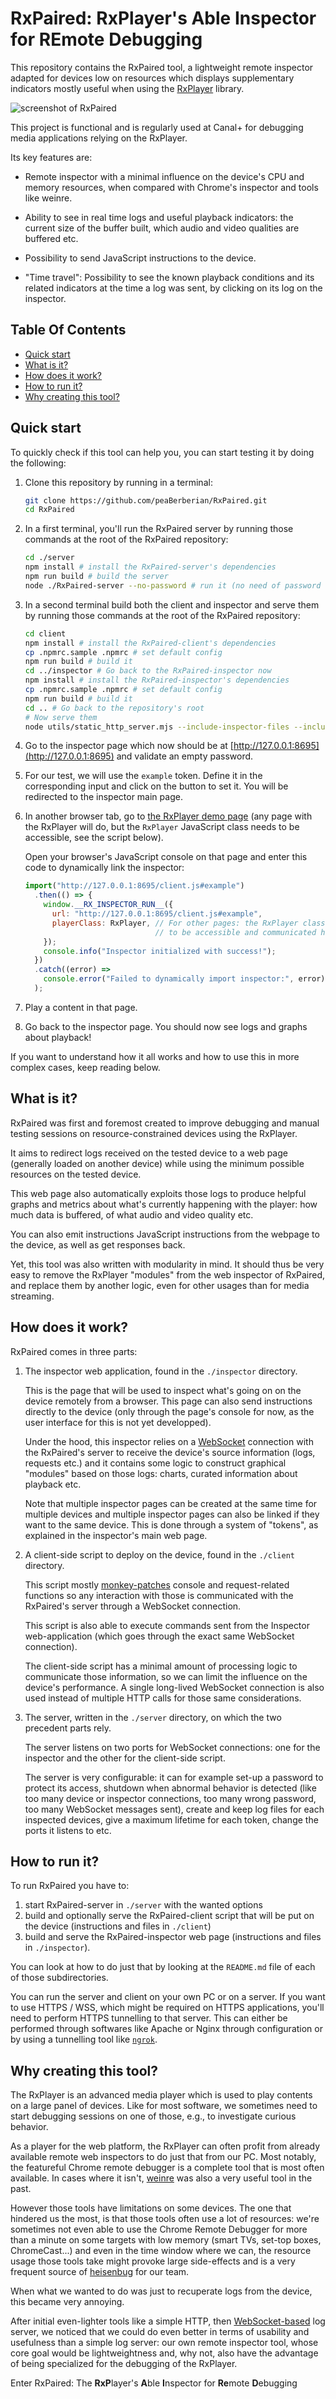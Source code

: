 # RxPaired: RxPlayer's Able Inspector for REmote Debugging

This repository contains the RxPaired tool, a lightweight remote inspector adapted for
devices low on resources which displays supplementary indicators mostly useful when
using the [RxPlayer](https://github.com/canalplus/rx-player) library.

![screenshot of RxPaired](./screenshot.png)

This project is functional and is regularly used at Canal+ for debugging media
applications relying on the RxPlayer.

Its key features are:

 - Remote inspector with a minimal influence on the device's CPU and memory resources,
   when compared with Chrome's inspector and tools like weinre.

 - Ability to see in real time logs and useful playback indicators: the current size
   of the buffer built, which audio and video qualities are buffered etc.

 - Possibility to send JavaScript instructions to the device.

 - "Time travel": Possibility to see the known playback conditions and its related
   indicators at the time a log was sent, by clicking on its log on the inspector.


## Table Of Contents

  - [Quick start](#quick-start)
  - [What is it?](#what-is-it)
  - [How does it work?](#how-it-works)
  - [How to run it?](#how-to-run-it)
  - [Why creating this tool?](#why-creating-this-tool)

<a class="anchor" href="#quick-start"></a>
## Quick start

To quickly check if this tool can help you, you can start testing it by doing
the following:

  1. Clone this repository by running in a terminal:
     ```sh
     git clone https://github.com/peaBerberian/RxPaired.git
     cd RxPaired
     ```

  2. In a first terminal, you'll run the RxPaired server by running those commands at
     the root of the RxPaired repository:
     ```sh
     cd ./server
     npm install # install the RxPaired-server's dependencies
     npm run build # build the server
     node ./RxPaired-server --no-password # run it (no need of password for now)
     ```

  3. In a second terminal build both the client and inspector and serve them by
     running those commands at the root of the RxPaired repository:
     ```sh
     cd client
     npm install # install the RxPaired-client's dependencies
     cp .npmrc.sample .npmrc # set default config
     npm run build # build it
     cd ../inspector # Go back to the RxPaired-inspector now
     npm install # install the RxPaired-inspector's dependencies
     cp .npmrc.sample .npmrc # set default config
     npm run build # build it
     cd .. # Go back to the repository's root
     # Now serve them
     node utils/static_http_server.mjs --include-inspector-files --include-client-file
     ```

  4. Go to the inspector page which now should be at
     [http://127.0.0.1:8695](http://127.0.0.1:8695) and validate an empty password.

  5. For our test, we will use the `example` token. Define it in the corresponding
     input and click on the button to set it. You will be redirected to the
     inspector main page.

  6. In another browser tab, go to [the RxPlayer demo
     page](https://developers.canal-plus.com/rx-player/) (any page with the
     RxPlayer will do, but the `RxPlayer` JavaScript class needs to be
     accessible, see the script below).

     Open your browser's JavaScript console on that page and enter this code to
     dynamically link the inspector:
     ```js
     import("http://127.0.0.1:8695/client.js#example")
       .then(() => {
         window.__RX_INSPECTOR_RUN__({
           url: "http://127.0.0.1:8695/client.js#example",
           playerClass: RxPlayer, // For other pages: the RxPlayer class needs
                                  // to be accessible and communicated here
         });
         console.info("Inspector initialized with success!");
       })
       .catch((error) =>
         console.error("Failed to dynamically import inspector:", error)
       );
     ```

  7. Play a content in that page.

  8. Go back to the inspector page. You should now see logs and graphs about
     playback!

If you want to understand how it all works and how to use this in more complex
cases, keep reading below.

<a class="anchor" href="#what-is-it"></a>
## What is it?

RxPaired was first and foremost created to improve debugging and manual testing
sessions on resource-constrained devices using the RxPlayer.

It aims to redirect logs received on the tested device to a web page (generally loaded
on another device) while using the minimum possible resources on the tested device.

This web page also automatically exploits those logs to produce helpful graphs and
metrics about what's currently happening with the player: how much data is buffered, of
what audio and video quality etc.

You can also emit instructions JavaScript instructions from the webpage to the device, as
well as get responses back.

Yet, this tool was also written with modularity in mind. It should thus be very
easy to remove the RxPlayer "modules" from the web inspector of RxPaired, and replace
them by another logic, even for other usages than for media streaming.


<a class="anchor" href="#how-it-works"></a>
## How does it work?

RxPaired comes in three parts:

  1. The inspector web application, found in the `./inspector` directory.

     This is the page that will be used to inspect what's going on on the device remotely
     from a browser.
     This page can also send instructions directly to the device (only through the page's
     console for now, as the user interface for this is not yet developped).

     Under the hood, this inspector relies on a [WebSocket](https://en.wikipedia.org/wiki/WebSocket)
     connection with the  RxPaired's server to receive the device's source information
     (logs, requests etc.) and it contains some logic to construct graphical "modules"
     based on those logs: charts, curated information about playback etc.

     Note that multiple inspector pages can be created at the same time for multiple
     devices and multiple inspector pages can also be linked if they want to the same
     device. This is done through a system of "tokens", as explained in the inspector's
     main web page.

  2. A client-side script to deploy on the device, found in the `./client` directory.

     This script mostly [monkey-patches](https://en.wikipedia.org/wiki/Monkey_patch) console
     and request-related functions so any interaction with those is communicated with
     the RxPaired's server through a WebSocket connection.

     This script is also able to execute commands sent from the Inspector web-application
     (which goes through the exact same WebSocket connection).

     The client-side script has a minimal amount of processing logic to communicate those
     information, so we can limit the influence on the device's performance. A single
     long-lived WebSocket connection is also used instead of multiple HTTP calls for those
     same considerations.

  3. The server, written in the `./server` directory, on which the two precedent parts
     rely.

     The server listens on two ports for WebSocket connections: one for the inspector and
     the other for the client-side script.

     The server is very configurable: it can for example set-up a password to protect its
     access, shutdown when abnormal behavior is detected (like too many device or
     inspector connections, too many wrong password, too many WebSocket messages sent),
     create and keep log files for each inspected devices, give a maximum lifetime for
     each token, change the ports it listens to etc.

<a class="anchor" href="#how-to-run-it"></a>
## How to run it?

To run RxPaired you have to:
  1. start RxPaired-server in `./server` with the wanted options
  2. build and optionally serve the RxPaired-client script that will be put on the device
     (instructions and files in `./client`)
  3. build and serve the RxPaired-inspector web page (instructions and files in
     `./inspector`).
 
You can look at how to do just that by looking at the `README.md` file of each of those
subdirectories.

You can run the server and client on your own PC or on a server.
If you want to use HTTPS / WSS, which might be required on HTTPS applications, you'll need
to perform HTTPS tunnelling to that server. This can either be performed through softwares
like Apache or Nginx through configuration or by using a tunnelling tool like
[`ngrok`](https://ngrok.com/).


<a class="anchor" href="#why-creating-this-tool"></a>
## Why creating this tool?

The RxPlayer is an advanced media player which is used to play contents on a large panel
of devices. Like for most software, we sometimes need to start debugging sessions on one
of those, e.g., to investigate curious behavior.

As a player for the web platform, the RxPlayer can often profit from already available
remote web inspectors to do just that from our PC. Most notably, the featureful Chrome
remote debugger is a complete tool that is most often available.
In cases where it isn't, [weinre](https://people.apache.org/~pmuellr/weinre/docs/latest/Home.html)
was also a very useful tool in the past.

However those tools have limitations on some devices.
The one that hindered us the most, is that those tools often use a lot of resources:
we're sometimes not even able to use the Chrome Remote Debugger for more than a minute on
some targets with low memory (smart TVs, set-top boxes, ChromeCast...) and even in the
time window where we can, the resource usage those tools take might provoke large
side-effects and is a very frequent source of [heisenbug](https://en.wikipedia.org/wiki/Heisenbug)
for our team.

When what we wanted to do was just to recuperate logs from the device, this became very
annoying.

After initial even-lighter tools like a simple HTTP, then
[WebSocket-based](https://gist.github.com/peaBerberian/5471f397b6dd3682bc5980d11cfc4421) 
log server, we noticed that we could do even better in terms of usability and usefulness
than a simple log server: our own remote inspector tool, whose core goal would be
lightweightness and, why not, also have the advantage of being specialized for the
debugging of the RxPlayer.

Enter RxPaired: The **RxP**layer's **A**ble **I**nspector for **Re**mote **D**ebugging
